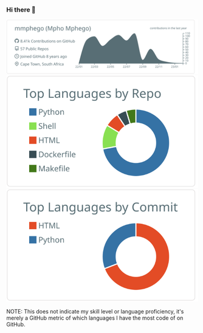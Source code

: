 ### Hi there 👋


<p  align="center">
  <img src="https://raw.githubusercontent.com/originalnicodr/originalnicodr/master/profile-summary-card-output/default/0-profile-details.svg" alt="github stats"></br>
  <img src="https://raw.githubusercontent.com/originalnicodr/originalnicodr/master/profile-summary-card-output/default/1-repos-per-language.svg">
  <img src="https://raw.githubusercontent.com/originalnicodr/originalnicodr/master/profile-summary-card-output/default/2-most-commit-language.svg"></br></p>

NOTE: This does not indicate my skill level or language proficiency, it's merely a GitHub metric of which languages I have the most code of on GitHub.

<!--
**originalnicodr/originalnicodr** is a ✨ _special_ ✨ repository because its `README.md` (this file) appears on your GitHub profile.

Here are some ideas to get you started:

- 🔭 I’m currently working on ...
- 🌱 I’m currently learning ...
- 👯 I’m looking to collaborate on ...
- 🤔 I’m looking for help with ...
- 💬 Ask me about ...
- 📫 How to reach me: ...
- 😄 Pronouns: ...
- ⚡ Fun fact: ...
-->
